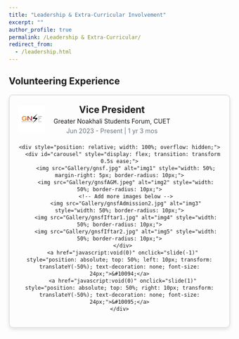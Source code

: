```yaml
---
title: "Leadership & Extra-Curricular Involvement"
excerpt: ""
author_profile: true
permalink: /Leadership & Extra-Curricular/
redirect_from: 
  - /leadership.html
---
```

## Volunteering Experience

<div align="center">
  <div style="border: 2px solid #e1e4e8; border-radius: 10px; padding: 20px; max-width: 600px; margin: auto; box-shadow: 0px 4px 8px rgba(0,0,0,0.1);">
    <div style="display: flex; align-items: center; margin-bottom: 20px;">
      <img src="Gallery/gnsfLogo.jpg" alt="GNSF Logo" style="width: 60px; height: auto; margin-right: 20px;">
      <div>
        <h3 style="margin: 0; font-size: 1.5em;">Vice President</h3>
        <p style="margin: 5px 0;">Greater Noakhali Students Forum, CUET</p>
        <p style="margin: 0; color: #6a737d;">Jun 2023 - Present | 1 yr 3 mos</p>
      </div>
    </div>
    
    <div style="position: relative; width: 100%; overflow: hidden;">
      <div id="carousel" style="display: flex; transition: transform 0.5s ease;">
        <img src="Gallery/gnsf.jpg" alt="img1" style="width: 50%; margin-right: 5px; border-radius: 10px;">
        <img src="Gallery/gnsfAGM.jpeg" alt="img2" style="width: 50%; border-radius: 10px;">
        <!-- Add more images below -->
        <img src="Gallery/gnsfAdmission2.jpg" alt="img3" style="width: 50%; border-radius: 10px;">
        <img src="Gallery/gnsfIftar1.jpg" alt="img4" style="width: 50%; border-radius: 10px;">
        <img src="Gallery/gnsfIftar2.jpg" alt="img5" style="width: 50%; border-radius: 10px;">
      </div>
      <a href="javascript:void(0)" onclick="slide(-1)" style="position: absolute; top: 50%; left: 10px; transform: translateY(-50%); text-decoration: none; font-size: 24px;">&#10094;</a>
      <a href="javascript:void(0)" onclick="slide(1)" style="position: absolute; top: 50%; right: 10px; transform: translateY(-50%); text-decoration: none; font-size: 24px;">&#10095;</a>
    </div>
  </div>
</div>

<script>
  let currentIndex = 0;
  const images = document.querySelectorAll('#carousel img');
  const totalImages = images.length;

  function showImages() {
    const offset = -currentIndex * 100;
    document.getElementById('carousel').style.transform = `translateX(${offset}%)`;
  }

  function slide(step) {
    currentIndex = (currentIndex + step + totalImages) % totalImages;
    showImages();
  }
</script>

